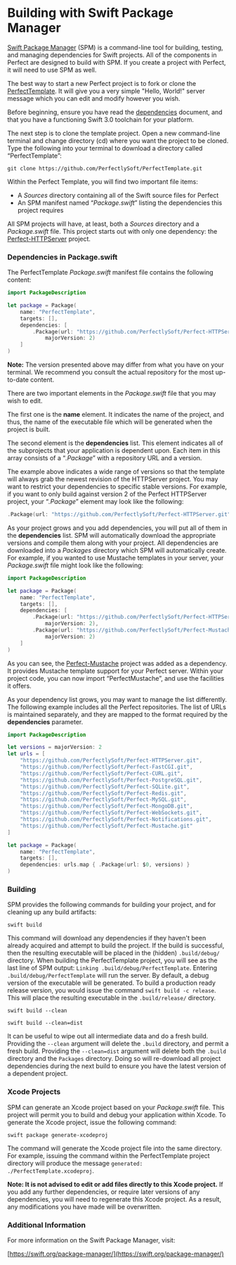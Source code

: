 # Building with Swift Package Manager

[Swift Package Manager](https://swift.org/package-manager/) (SPM) is a command-line tool for building, testing, and managing dependencies for Swift projects. All of the components in Perfect are designed to build with SPM. If you create a project with Perfect, it will need to use SPM as well.

The best way to start a new Perfect project is to fork or clone the [PerfectTemplate](https://github.com/PerfectlySoft/PerfectTemplate). It will give you a very simple "Hello, World!" server message which you can edit and modify however you wish.

Before beginning, ensure you have read the [dependencies](https://github.com/PerfectlySoft/Perfect/wiki/Dependencies) document, and that you have a functioning Swift 3.0 toolchain for your platform.

The next step is to clone the template project. Open a new command-line terminal and change directory (cd) where you want the project to be cloned. Type the following into your terminal to download a directory called “PerfectTemplate”:

```
git clone https://github.com/PerfectlySoft/PerfectTemplate.git
```

Within the Perfect Template, you will find two important file items:

- A *Sources* directory containing all of the Swift source files for Perfect
- An SPM manifest named “*Package.swift*” listing the dependencies this project requires


All SPM projects will have, at least, both a *Sources* directory and a *Package.swift* file. This project starts out with only one dependency: the [Perfect-HTTPServer](https://github.com/PerfectlySoft/Perfect-HTTPServer) project.

### Dependencies in Package.swift

The PerfectTemplate *Package.swift* manifest file contains the following content:

```swift
import PackageDescription

let package = Package(
	name: "PerfectTemplate",
	targets: [],
	dependencies: [
		.Package(url: "https://github.com/PerfectlySoft/Perfect-HTTPServer.git",
			majorVersion: 2)
    ]
)
```

**Note:** The version presented above may differ from what you have on your terminal. We recommend you consult the actual repository for the most up-to-date content.

There are two important elements in the *Package.swift* file that you may wish to edit.

The first one is the **name** element. It indicates the name of the project, and thus, the name of the executable file which will be generated when the project is built.

The second element is the **dependencies** list. This element indicates all of the subprojects that your application is dependent upon. Each item in this array consists of a “*.Package*” with a repository URL and a version.

The example above indicates a wide range of versions so that the template will always grab the newest revision of the HTTPServer project. You may want to restrict your dependencies to specific stable versions. For example, if you want to only build against version 2 of the Perfect HTTPServer project, your “*.Package*” element may look like the following:

```swift
.Package(url: "https://github.com/PerfectlySoft/Perfect-HTTPServer.git", majorVersion: 2)
```

As your project grows and you add dependencies, you will put all of them in the **dependencies** list. SPM will automatically download the appropriate versions and compile them along with your project. All dependencies are downloaded into a *Packages* directory which SPM will automatically create. For example, if you wanted to use Mustache templates in your server, your *Package.swift* file might look like the following:

```swift
import PackageDescription

let package = Package(
	name: "PerfectTemplate",
	targets: [],
	dependencies: [
		.Package(url: "https://github.com/PerfectlySoft/Perfect-HTTPServer.git",
			majorVersion: 2),
		.Package(url: "https://github.com/PerfectlySoft/Perfect-Mustache.git",
			majorVersion: 2)
    ]
)
```

As you can see, the [Perfect-Mustache](https://github.com/PerfectlySoft/Perfect-Mustache) project was added as a dependency. It provides Mustache template support for your Perfect server. Within your project code, you can now import “PerfectMustache”, and use the facilities it offers.

As your dependency list grows, you may want to manage the list differently. The following example includes all the Perfect repositories. The list of URLs is maintained separately, and they are mapped to the format required by the **dependencies** parameter.

```swift
import PackageDescription

let versions = majorVersion: 2
let urls = [
	"https://github.com/PerfectlySoft/Perfect-HTTPServer.git",
	"https://github.com/PerfectlySoft/Perfect-FastCGI.git",
	"https://github.com/PerfectlySoft/Perfect-CURL.git",
	"https://github.com/PerfectlySoft/Perfect-PostgreSQL.git",
	"https://github.com/PerfectlySoft/Perfect-SQLite.git",
	"https://github.com/PerfectlySoft/Perfect-Redis.git",
	"https://github.com/PerfectlySoft/Perfect-MySQL.git",
	"https://github.com/PerfectlySoft/Perfect-MongoDB.git",
	"https://github.com/PerfectlySoft/Perfect-WebSockets.git",
	"https://github.com/PerfectlySoft/Perfect-Notifications.git",
	"https://github.com/PerfectlySoft/Perfect-Mustache.git"
]

let package = Package(
	name: "PerfectTemplate",
	targets: [],
	dependencies: urls.map { .Package(url: $0, versions) }
)
```

### Building

SPM provides the following commands for building your project, and for cleaning up any build artifacts:

```
swift build
```

This command will download any dependencies if they haven't been already acquired and attempt to build the project. If the build is successful, then the resulting executable will be placed in the (hidden) ```.build/debug/``` directory. When building the PerfectTemplate project, you will see as the last line of SPM output: ```Linking .build/debug/PerfectTemplate```. Entering ```.build/debug/PerfectTemplate``` will run the server. By default, a debug version of the executable will be generated. To build a production ready release version, you would issue the command ```swift build -c release```. This will place the resulting executable in the ```.build/release/``` directory.

```
swift build --clean
```

```
swift build --clean=dist
```

It can be useful to wipe out all intermediate data and do a fresh build. Providing the ```--clean``` argument will delete the ```.build``` directory, and permit a fresh build. Providing the ```--clean=dist``` argument will delete both the ```.build``` directory and the ```Packages``` directory. Doing so will re-download all project dependencies during the next build to ensure you have the latest version of a dependent project.

### Xcode Projects

SPM can generate an Xcode project based on your *Package.swift* file. This project will permit you to build and debug your application within Xcode. To generate the Xcode project, issue the following command:

```
swift package generate-xcodeproj
```

The command will generate the Xcode project file into the same directory. For example, issuing the command within the PerfectTemplate project directory will produce the message `generated: ./PerfectTemplate.xcodeproj`.

**Note: It is not advised to edit or add files directly to this Xcode project.** If you add any further dependencies, or require later versions of any dependencies, you will need to regenerate this Xcode project. As a result, any modifications you have made will be overwritten.

### Additional Information

For more information on the Swift Package Manager, visit:

[https://swift.org/package-manager/](https://swift.org/package-manager/)
